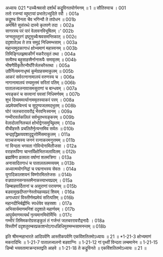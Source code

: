 अध्यायः 021
*उच्चैःश्रवसो दर्शार्थं कद्रूविनतयोर्गमनम् ॥ 1 ॥
सौतिरुवाच ।	001  
ततो रजन्यां व्युष्टायां प्रभातेऽभ्युदिते रवौ ।	001a  
कद्रूश्च विनता चैव भगिन्यौ ते तपोधन ॥	001b  
अमर्षिते सुसंरब्धे दास्ये कृतपणे तदा ।	002a  
सागरस्य परं पारं वेलावनविभूषितम् ।\'	002b  
जग्मतुस्तुरगं द्रष्टुमुच्चैःश्रवसमन्तिकात् ॥	002c  
ददृशातेऽथ ते तत्र समुद्रं निधिमम्भसाम् ।	003a  
महान्तमुदकागाधं क्षोभ्यमाणं महास्वनम् ॥	003b  
तिमिङ्गिलझषाकीर्णं मकरैरावृतं तथा ।	004a  
सत्वैश्च बहुसाहस्रैर्नानारूपैः समावृतम् ॥	004b  
भीषणैर्विकृतैरन्यैर्घोरैर्जलचरैस्तथा ।	005a  
उग्रैर्नित्यमनाधृष्यं कूर्मग्राहसमाकुलम् ॥	005b  
आकरं सर्वरत्नानामालयं वरुणस्य च ।	006a  
नागानामालयं रम्यमुत्तमं सरितां पतिम् ॥	006b  
पातालज्वलनावासमसुराणां च बान्धवम् ।	007a  
भयङ्करं च सत्त्वानां पयसां निधिमर्णवम् ॥	007b  
शुभं दिव्यममर्त्यानाममृतस्याकरं परम् ।	008a  
अप्रमेयमचिन्त्यं च सुपुण्यजलमद्भुतम् ॥	008b  
घोरं जलचरारावरौद्रं भैरवनिःस्वनम् ।	009a  
गम्भीरावर्तकलिलं सर्वभूतभयङ्करम् ॥	009b  
वेलादोलानिलचलं क्षोभोद्वेगसमुच्छ्रितम् ।	010a  
वीचीहस्तैः प्रचलितैर्नृत्यन्तमिव सर्वतः ॥	010b  
चन्द्रवृद्धिक्षयवशादुद्वृत्तोर्मिसमाकुलम् ।	011a  
पाञ्चजन्यस्य जननं रत्नाकरमनुत्तमम् ॥	011b  
गां विन्दता भगवता गोविन्देनामितौजसा ।	012a  
वराहरूपिणा चान्तर्विक्षोभितजलाविलम् ॥	012b  
ब्रह्मर्षिणा व्रतवता वर्षाणां शतमत्रिणा ।	013a  
अनासादितगाधं च पातालतलमव्ययम् ॥	013b  
अध्यात्मयोगनिद्रां च पद्मनाभस्य सेवतः ।	014a  
युगादिकालशयनं विष्णोरमिततेजसः ॥	014b  
वज्रपातनसन्त्रस्तमैनाकस्याभयप्रदम् ।	015a  
डिम्बाहवार्दितानां च असुराणां परायणम् ॥	015b  
बडवामुखदीप्ताग्नेस्तोयहव्यप्रदं शिवम् ।	016a  
अगाधपारं विस्तीर्णमप्रमेयं सरित्पतिम् ॥	016b  
महानदीभिर्बह्वीभिः स्पर्धयेव सहस्रशः ।	017a  
अभिसार्यमाणमनिशं ददृशाते महार्णवम् ।	017b  
आपूर्यमाणमत्यर्थं नृत्यमानमिवोर्मिभिः ॥	017c  
गम्भीरं तिमिमकरोग्रसङ्कुलं तं गर्जन्तं जलचररावरौद्रनादैः ।	018a  
विस्तीर्णं ददृशतुरम्बरप्रकाशन्तेऽगाधन्निधिमुरुमम्भसामनन्तम् ॥ 	018b  

इति श्रीमन्महाभारते आदिपर्वणि आस्तीकपर्वणि एकविंशतितमोऽध्यायः ॥ 21 ॥
*1-21-3 क्षोभ्यमाणं मकरादिभिः ॥ 1-21-7 पातालज्वलनो बडवाग्निः ॥ 1-21-12 गां पृथ्वीं विन्दता लम्बमानेन ॥ 1-21-15 डिम्बो भयवतामाक्रन्दस्तद्वति आहवे ॥ 1-21-18 ते कद्रूविनते ॥ एकविंशतितमोऽध्यायः ॥ 21 ॥

